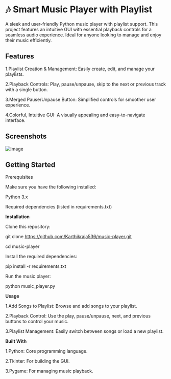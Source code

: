 # 🎶 Smart Music Player with Playlist

A sleek and user-friendly Python music player with playlist support. This project features an intuitive GUI with essential playback controls for a seamless audio experience. Ideal for anyone looking to manage and enjoy their music efficiently.


## Features

1.Playlist Creation & Management: Easily create, edit, and manage your playlists.

2.Playback Controls: Play, pause/unpause, skip to the next or previous track with a single button.

3.Merged Pause/Unpause Button: Simplified controls for smoother user experience.

4.Colorful, Intuitive GUI: A visually appealing and easy-to-navigate interface.


## Screenshots

![image](https://github.com/user-attachments/assets/3c0d8351-8867-4d46-b733-16f6b624f4d1)


## Getting Started

Prerequisites

Make sure you have the following installed:

Python 3.x

Required dependencies (listed in requirements.txt)


__Installation__

Clone this repository:

git clone https://github.com/Karthikraja536/music-player.git

cd music-player

Install the required dependencies:

pip install -r requirements.txt

Run the music player:

python music_player.py


__Usage__

1.Add Songs to Playlist: Browse and add songs to your playlist.

2.Playback Control: Use the play, pause/unpause, next, and previous buttons to control your music.

3.Playlist Management: Easily switch between songs or load a new playlist.


__Built With__

1.Python: Core programming language.

2.Tkinter: For building the GUI.

3.Pygame: For managing music playback.
